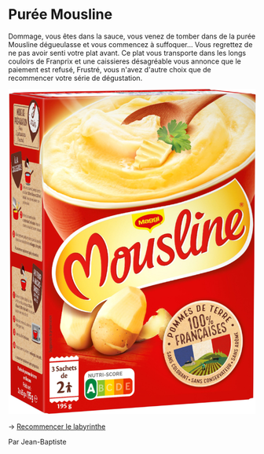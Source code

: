 # Purée Mousline

Dommage, vous êtes dans la sauce, vous venez de tomber dans de la purée Mousline dégueulasse et vous commencez à suffoquer... Vous regrettez de ne pas avoir senti votre plat avant. 
Ce plat vous transporte dans les longs couloirs de Franprix et une caissieres désagréable vous annonce que le paiement est refusé, 
Frustré, vous n'avez d'autre choix que de recommencer votre série de dégustation.
 
![alt text](/images/PlatGO.png)

-> [Recommencer le labyrinthe](https://github.com/cfourcaud/TP2_GRP3_Labyrinthe/blob/main/index.md)

Par Jean-Baptiste
